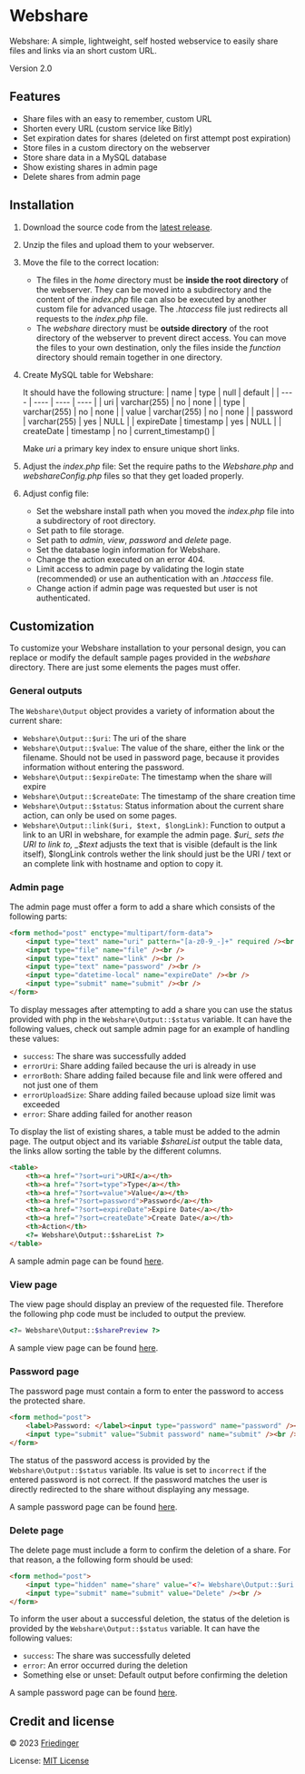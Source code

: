 # Webshare

Webshare: A simple, lightweight, self hosted webservice to easily share files and links via an short custom URL.

Version 2.0

## Features

-   Share files with an easy to remember, custom URL
-   Shorten every URL (custom service like Bitly)
-   Set expiration dates for shares (deleted on first attempt post expiration)
-   Store files in a custom directory on the webserver
-   Store share data in a MySQL database
-   Show existing shares in admin page
-   Delete shares from admin page

## Installation

1. Download the source code from the [latest release](https://github.com/Friedinger/Webshare/releases/latest).
2. Unzip the files and upload them to your webserver.
3. Move the file to the correct location:
    - The files in the _home_ directory must be **inside the root directory** of the webserver. They can be moved into a subdirectory and the content of the _index.php_ file can also be executed by another custom file for advanced usage. The _.htaccess_ file just redirects all requests to the _index.php_ file.
    - The _webshare_ directory must be **outside directory** of the root directory of the webserver to prevent direct access. You can move the files to your own destination, only the files inside the _function_ directory should remain together in one directory.
4. Create MySQL table for Webshare:

    It should have the following structure:
    | name | type | null | default |
    | ---- | ---- | ---- | ---- |
    | uri | varchar(255) | no | none |
    | type | varchar(255) | no | none |
    | value | varchar(255) | no | none |
    | password | varchar(255) | yes | NULL |
    | expireDate | timestamp | yes | NULL |
    | createDate | timestamp | no | current_timestamp() |

    Make _uri_ a primary key index to ensure unique short links.

5. Adjust the _index.php_ file: Set the require paths to the _Webshare.php_ and _webshareConfig.php_ files so that they get loaded properly.
6. Adjust config file:
    - Set the webshare install path when you moved the _index.php_ file into a subdirectory of root directory.
    - Set path to file storage.
    - Set path to _admin_, _view_, _password_ and _delete_ page.
    - Set the database login information for Webshare.
    - Change the action executed on an error 404.
    - Limit access to admin page by validating the login state (recommended) or use an authentication with an _.htaccess_ file.
    - Change action if admin page was requested but user is not authenticated.

## Customization

To customize your Webshare installation to your personal design, you can replace or modify the default sample pages provided in the _webshare_ directory. There are just some elements the pages must offer.

### General outputs

The `Webshare\Output` object provides a variety of information about the current share:

-   `Webshare\Output::$uri`: The uri of the share
-   `Webshare\Output::$value`: The value of the share, either the link or the filename. Should not be used in password page, because it provides information without entering the password.
-   `Webshare\Output::$expireDate`: The timestamp when the share will expire
-   `Webshare\Output::$createDate`: The timestamp of the share creation time
-   `Webshare\Output::$status`: Status information about the current share action, can only be used on some pages.
-   `Webshare\Output::link($uri, $text, $longLink)`: Function to output a link to an URI in webshare, for example the admin page. _$uri_ sets the URI to link to, _$text_ adjusts the text that is visible (default is the link itself), $longLink controls wether the link should just be the URI / text or an complete link with hostname and option to copy it.

### Admin page

The admin page must offer a form to add a share which consists of the following parts:

```html
<form method="post" enctype="multipart/form-data">
	<input type="text" name="uri" pattern="[a-z0-9_-]+" required /><br />
	<input type="file" name="file" /><br />
	<input type="text" name="link" /><br />
	<input type="text" name="password" /><br />
	<input type="datetime-local" name="expireDate" /><br />
	<input type="submit" name="submit" /><br />
</form>
```

To display messages after attempting to add a share you can use the status provided with php in the `Webshare\Output::$status` variable.
It can have the following values, check out sample admin page for an example of handling these values:

-   `success`: The share was successfully added
-   `errorUri`: Share adding failed because the uri is already in use
-   `errorBoth`: Share adding failed because file and link were offered and not just one of them
-   `errorUploadSize`: Share adding failed because upload size limit was exceeded
-   `error`: Share adding failed for another reason

To display the list of existing shares, a table must be added to the admin page. The output object and its variable _$shareList_ output the table data, the links allow sorting the table by the different columns.

```html
<table>
	<th><a href="?sort=uri">URI</a></th>
	<th><a href="?sort=type">Type</a></th>
	<th><a href="?sort=value">Value</a></th>
	<th><a href="?sort=password">Password</a></th>
	<th><a href="?sort=expireDate">Expire Date</a></th>
	<th><a href="?sort=createDate">Create Date</a></th>
	<th>Action</th>
	<?= Webshare\Output::$shareList ?>
</table>
```

A sample admin page can be found [here](/webshare/adminPage_sample.php).

### View page

The view page should display an preview of the requested file. Therefore the following php code must be included to output the preview.

```php
<?= Webshare\Output::$sharePreview ?>
```

A sample view page can be found [here](/webshare/viewPage_sample.php).

### Password page

The password page must contain a form to enter the password to access the protected share.

```html
<form method="post">
	<label>Password: </label><input type="password" name="password" /><br />
	<input type="submit" value="Submit password" name="submit" /><br />
</form>
```

The status of the password access is provided by the `Webshare\Output::$status` variable. Its value is set to `incorrect` if the entered password is not correct. If the password matches the user is directly redirected to the share without displaying any message.

A sample password page can be found [here](/webshare/passwordPage_sample.php).

### Delete page

The delete page must include a form to confirm the deletion of a share. For that reason, a the following form should be used:

```html
<form method="post">
	<input type="hidden" name="share" value="<?= Webshare\Output::$uri ?>" />
	<input type="submit" name="submit" value="Delete" /><br />
</form>
```

To inform the user about a successful deletion, the status of the deletion is provided by the `Webshare\Output::$status` variable. It can have the following values:

-   `success`: The share was successfully deleted
-   `error`: An error occurred during the deletion
-   Something else or unset: Default output before confirming the deletion

A sample password page can be found [here](/webshare/deletePage_sample.php).

## Credit and license

© 2023
[Friedinger](https://friedinger.org "friedinger.org")

License: [MIT License
](https://github.com/Friedinger/Webshare/blob/main/LICENSE)
